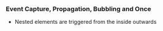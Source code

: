 ### Event Capture, Propagation, Bubbling and Once
- Nested elements are triggered from the inside outwards